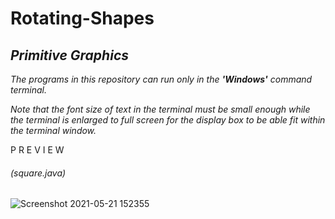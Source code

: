 # Rotating-Shapes
## *Primitive Graphics*

 *The programs in this repository can run only in the **'Windows'** command terminal.*

 *Note that the font size of text in the terminal must be small enough while the terminal is enlarged to full screen for the display box to be able fit within the terminal window.*

P R E V I E W 
###### (square.java)

![Screenshot 2021-05-21 152355](https://user-images.githubusercontent.com/84562594/119119491-db9f6480-ba48-11eb-9fc3-9f349267003e.png)
